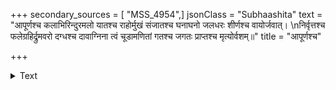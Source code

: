 +++
secondary_sources = [ "MSS_4954",]
jsonClass = "Subhaashita"
text = "आपूर्णश्च कलाभिरिन्दुरमलो यातश्च राहोर्मुखं संजातश्च घनाघनो जलधरः शीर्णश्च वायोर्जवात्।  \nनिर्वृत्तश्च फलेग्रहिर्द्रुमवरो दग्धश्च दावाग्निना त्वं चूडामणितां गतश्च जगतः प्राप्तश्च मृत्योर्वशम्॥"
title = "आपूर्णश्च"

+++

<details><summary>Text</summary>

आपूर्णश्च कलाभिरिन्दुरमलो यातश्च राहोर्मुखं संजातश्च घनाघनो जलधरः शीर्णश्च वायोर्जवात्।  
निर्वृत्तश्च फलेग्रहिर्द्रुमवरो दग्धश्च दावाग्निना त्वं चूडामणितां गतश्च जगतः प्राप्तश्च मृत्योर्वशम्॥
</details>
